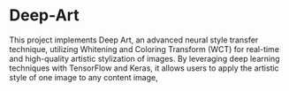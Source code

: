 # Deep-Art
This project implements Deep Art, an advanced neural style transfer technique, utilizing Whitening and Coloring Transform (WCT) for real-time and high-quality artistic stylization of images. By leveraging deep learning techniques with TensorFlow and Keras, it allows users to apply the artistic style of one image to any content image,
